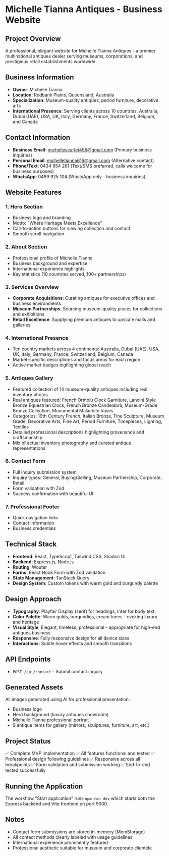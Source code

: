 # Michelle Tianna Antiques - Business Website

## Project Overview
A professional, elegant website for Michelle Tianna Antiques - a premier multinational antiques dealer serving museums, corporations, and prestigious retail establishments worldwide.

## Business Information
- **Owner**: Michelle Tianna
- **Location**: Redbank Plains, Queensland, Australia
- **Specialization**: Museum-quality antiques, period furniture, decorative arts
- **International Presence**: Serving clients across 10 countries: Australia, Dubai (UAE), USA, UK, Italy, Germany, France, Switzerland, Belgium, and Canada

## Contact Information
- **Business Email**: michellescarlet455@gmail.com (Primary business inquiries)
- **Personal Email**: michelletianna616@gmail.com (Alternative contact)
- **Phone/Text**: 0434 654 261 (Text/SMS preferred, calls welcome for business purposes)
- **WhatsApp**: 0489 925 104 (WhatsApp only - business inquiries)

## Website Features

### 1. Hero Section
- Business logo and branding
- Motto: "Where Heritage Meets Excellence"
- Call-to-action buttons for viewing collection and contact
- Smooth scroll navigation

### 2. About Section
- Professional profile of Michelle Tianna
- Business background and expertise
- International experience highlights
- Key statistics (10 countries served, 100+ partnerships)

### 3. Services Overview
- **Corporate Acquisitions**: Curating antiques for executive offices and business environments
- **Museum Partnerships**: Sourcing museum-quality pieces for collections and exhibitions
- **Retail Excellence**: Supplying premium antiques to upscale malls and galleries

### 4. International Presence
- Ten country markets across 4 continents: Australia, Dubai (UAE), USA, UK, Italy, Germany, France, Switzerland, Belgium, Canada
- Market-specific descriptions and focus areas for each region
- Active market badges highlighting global reach

### 5. Antiques Gallery
- Featured collection of 14 museum-quality antiques including real inventory photos
- Real antiques featured: French Ormolu Clock Garniture, Lancini Style Bronze Equestrian Clock, French Bronze Candelabra, Museum-Grade Bronze Collection, Monumental Malachite Vases
- Categories: 19th Century French, Italian Bronze, Fine Sculpture, Museum Grade, Decorative Arts, Fine Art, Period Furniture, Timepieces, Lighting, Textiles
- Detailed professional descriptions highlighting provenance and craftsmanship
- Mix of actual inventory photography and curated antique representations

### 6. Contact Form
- Full inquiry submission system
- Inquiry types: General, Buying/Selling, Museum Partnership, Corporate, Retail
- Form validation with Zod
- Success confirmation with beautiful UI

### 7. Professional Footer
- Quick navigation links
- Contact information
- Business credentials

## Technical Stack
- **Frontend**: React, TypeScript, Tailwind CSS, Shadcn UI
- **Backend**: Express.js, Node.js
- **Routing**: Wouter
- **Forms**: React Hook Form with Zod validation
- **State Management**: TanStack Query
- **Design System**: Custom tokens with warm gold and burgundy palette

## Design Approach
- **Typography**: Playfair Display (serif) for headings, Inter for body text
- **Color Palette**: Warm golds, burgundies, cream tones - evoking luxury and heritage
- **Visual Style**: Elegant, timeless, professional - appropriate for high-end antiques business
- **Responsive**: Fully responsive design for all device sizes
- **Interactions**: Subtle hover effects and smooth transitions

## API Endpoints
- `POST /api/contact` - Submit contact inquiry

## Generated Assets
All images generated using AI for professional presentation:
- Business logo
- Hero background (luxury antiques showroom)
- Michelle Tianna professional portrait
- 9 antique items for gallery (mirrors, sculptures, furniture, art, etc.)

## Project Status
✅ Complete MVP implementation
✅ All features functional and tested
✅ Professional design following guidelines
✅ Responsive across all breakpoints
✅ Form validation and submission working
✅ End-to-end tested successfully

## Running the Application
The workflow "Start application" runs `npm run dev` which starts both the Express backend and Vite frontend on port 5000.

## Notes
- Contact form submissions are stored in-memory (MemStorage)
- All contact methods clearly labeled with usage guidelines
- International experience prominently featured
- Professional aesthetic suitable for museum and corporate clientele
